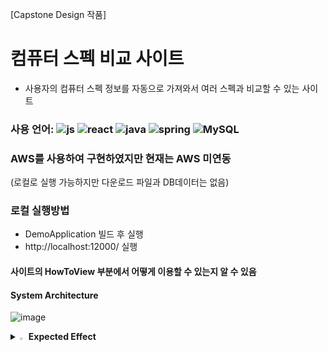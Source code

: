 [Capstone Design 작품]
# 컴퓨터 스펙 비교 사이트
- 사용자의 컴퓨터 스펙 정보를 자동으로 가져와서 여러 스펙과 비교할 수 있는 사이트

### 사용 언어: ![js](https://img.shields.io/badge/JavaScript-F7DF1E?style=for-the-badge&logo=JavaScript&logoColor=white) ![react](https://img.shields.io/badge/React-20232A?style=for-the-badge&logo=react&logoColor=61DAFB) ![java](https://img.shields.io/badge/Java-ED8B00?style=for-the-badge&logo=openjdk&logoColor=white) ![spring](https://img.shields.io/badge/Spring-6DB33F?style=for-the-badge&logo=spring&logoColor=white) ![MySQL](https://img.shields.io/badge/mysql-%2300f.svg?style=for-the-badge&logo=mysql&logoColor=white)

### AWS를 사용하여 구현하였지만 현재는 AWS 미연동
(로컬로 실행 가능하지만 다운로드 파일과 DB데이터는 없음)

### 로컬 실행방법
- DemoApplication 빌드 후 실행
- http://localhost:12000/ 실행

#### 사이트의 HowToView 부분에서 어떻게 이용할 수 있는지 알 수 있음

#### System Architecture
![image](https://github.com/sameom1048/demo/assets/55376152/3784b61f-6513-4a77-99fd-5fa0aa43e4d6)

<details>
<summary>
  <img src="https://raw.githubusercontent.com/Tarikul-Islam-Anik/Animated-Fluent-Emojis/master/Emojis/Hand%20gestures/Eyes.png" alt="Eyes" width="2%" /> <strong>Expected Effect</strong>
</summary>
   <br>
   다양한 제품의 스펙을 한 눈에 비교할 수 있는
기능을 제공.
<br><br>
사용자는 자신의 컴퓨터 성능에 대해 명확하게
인식할 수 있다.
<br><br>
병목 현상 여부를 확인하는 기능을 통해 사용
자가 컴퓨터의 성능을 개선할 수 있는 방법을
제공받을 수 있다.
<br><br>
사용자는 자신의 컴퓨터로 실행 가능한 게임을
쉽게 확인할 수 있다.

</details>
